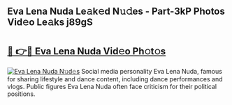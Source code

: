 ## Eva Lena Nuda Le𝚊k𝚎d N𝚞𝚍es - Part-3kP Photos Vid𝚎o Le𝚊ks j89gS

# <h2><a href="http://fbczyrc.evod.top/?m=Eva+Lena+Nuda">🔗 👉🔴 Eva Lena Nuda Vid𝚎o Ph𝚘t𝚘s</a></h2>

[![Eva Lena Nuda N𝚞d𝚎s](https://i.imgur.com/8V9OHl7.gif)](http://fbczyrc.evod.top/?m=Eva+Lena+Nuda)
Social media personality Eva Lena Nuda, famous for sharing lifestyle and dance content, including dance performances and vlogs. Public figures Eva Lena Nuda often face criticism for their political positions. 
